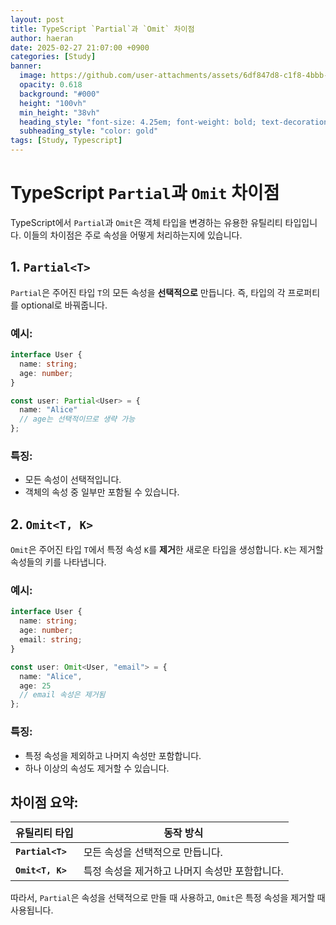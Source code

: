 ```yaml
---
layout: post
title: TypeScript `Partial`과 `Omit` 차이점
author: haeran
date: 2025-02-27 21:07:00 +0900
categories: [Study]
banner:
  image: https://github.com/user-attachments/assets/6df847d8-c1f8-4bbb-90cb-80da6ddbe884
  opacity: 0.618
  background: "#000"
  height: "100vh"
  min_height: "38vh"
  heading_style: "font-size: 4.25em; font-weight: bold; text-decoration: underline"
  subheading_style: "color: gold"
tags: [Study, Typescript]
---
```


# TypeScript `Partial`과 `Omit` 차이점

TypeScript에서 `Partial`과 `Omit`은 객체 타입을 변경하는 유용한 유틸리티 타입입니다. 이들의 차이점은 주로 속성을 어떻게 처리하는지에 있습니다.

## 1. `Partial<T>`

`Partial`은 주어진 타입 `T`의 모든 속성을 **선택적으로** 만듭니다. 즉, 타입의 각 프로퍼티를 optional로 바꿔줍니다.

### 예시:
```typescript
interface User {
  name: string;
  age: number;
}

const user: Partial<User> = {
  name: "Alice"
  // age는 선택적이므로 생략 가능
};
```

### 특징:
- 모든 속성이 선택적입니다.
- 객체의 속성 중 일부만 포함될 수 있습니다.

## 2. `Omit<T, K>`

`Omit`은 주어진 타입 `T`에서 특정 속성 `K`를 **제거**한 새로운 타입을 생성합니다. `K`는 제거할 속성들의 키를 나타냅니다.

### 예시:
```typescript
interface User {
  name: string;
  age: number;
  email: string;
}

const user: Omit<User, "email"> = {
  name: "Alice",
  age: 25
  // email 속성은 제거됨
};
```

### 특징:
- 특정 속성을 제외하고 나머지 속성만 포함합니다.
- 하나 이상의 속성도 제거할 수 있습니다.

## 차이점 요약:

| 유틸리티 타입     | 동작 방식                                                 |
|-------------------|-----------------------------------------------------------|
| **`Partial<T>`**   | 모든 속성을 선택적으로 만듭니다.                          |
| **`Omit<T, K>`**   | 특정 속성을 제거하고 나머지 속성만 포함합니다.            |

따라서, `Partial`은 속성을 선택적으로 만들 때 사용하고, `Omit`은 특정 속성을 제거할 때 사용됩니다.
